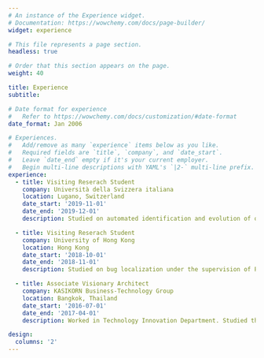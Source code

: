 ```yaml
---
# An instance of the Experience widget.
# Documentation: https://wowchemy.com/docs/page-builder/
widget: experience

# This file represents a page section.
headless: true

# Order that this section appears on the page.
weight: 40

title: Experience
subtitle:

# Date format for experience
#   Refer to https://wowchemy.com/docs/customization/#date-format
date_format: Jan 2006

# Experiences.
#   Add/remove as many `experience` items below as you like.
#   Required fields are `title`, `company`, and `date_start`.
#   Leave `date_end` empty if it's your current employer.
#   Begin multi-line descriptions with YAML's `|2-` multi-line prefix.
experience:
  - title: Visiting Reserach Student
    company: Università della Svizzera italiana
    location: Lugano, Switzerland
    date_start: '2019-11-01'
    date_end: '2019-12-01'
    description: Studied on automated identification and evolution of on-hold self-admitted technical debt under the supervision of Prof. Michele Lanza and Prof. Gabriele Bavota at Reverse Engineering, Visualization, Evolution Analysis Lab (REVEAL). From this collaboration, we published paper ``Automated identification of on-hold self-admitted technical debt'' in SCAM 2020.

  - title: Visiting Reserach Student
    company: University of Hong Kong
    location: Hong Kong
    date_start: '2018-10-01'
    date_end: '2018-11-01'
    description: Studied on bug localization under the supervision of Prof. Jacky Wai Keung.

  - title: Associate Visionary Architect
    company: KASIKORN Business-Technology Group
    location: Bangkok, Thailand
    date_start: '2016-07-01'
    date_end: '2017-04-01'
    description: Worked in Technology Innovation Department. Studied the possibility of using Blockchain technology in a financial environment.

design:
  columns: '2'
---
```

